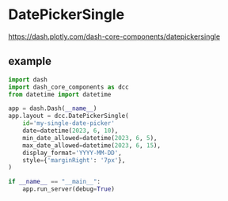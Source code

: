 # DatePickerSingle
https://dash.plotly.com/dash-core-components/datepickersingle

## example
```py
import dash
import dash_core_components as dcc
from datetime import datetime

app = dash.Dash(__name__)
app.layout = dcc.DatePickerSingle(
    id='my-single-date-picker'
    date=datetime(2023, 6, 10),             
    min_date_allowed=datetime(2023, 6, 5), 
    max_date_allowed=datetime(2023, 6, 15),
    display_format='YYYY-MM-DD',
    style={'marginRight': '7px'},
)

if __name__ == "__main__":
    app.run_server(debug=True)
```
